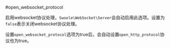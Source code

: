 #open_websocket_protocol

启用websocket协议处理，`Swoole\WebSocket\Server`会自动启用此选项。设置为`false`表示关闭websocket协议处理。

设置`open_websocket_protocol`选项为true后，会自动设置`open_http_protocol`协议也为true。